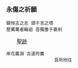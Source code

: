 ### 永傷之祈願

    鍛恒古之志 頌千言之塔
    歷萬萬者輪迴 吾獨晝于蒼剎

&emsp;&emsp;[聖跡](https://github.com/Lost-Monument/NeuralLine/blob/master/MIRACLE.md)


    岸花叢淵 古道符麋
                      吾所欣往
